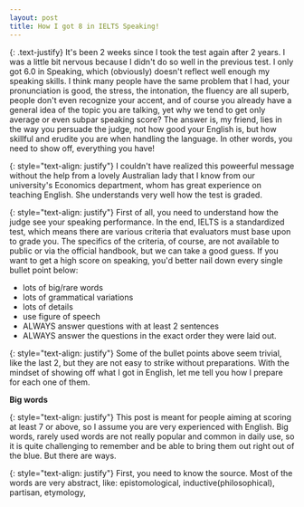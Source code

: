 ```yaml
---
layout: post
title: How I got 8 in IELTS Speaking!
---
```

{: .text-justify}
It's been 2 weeks since I took the test again after 2 years. I was a little bit nervous because I didn't do so well in the previous test. I only got 6.0 in Speaking, which (obviously) doesn't reflect well enough my speaking skills. I think many people have the same problem that I had, your pronunciation is good, the stress, the intonation, the fluency are all superb, people don't even recognize your accent, and of course you already have a general idea of the topic you are talking, yet why we tend to get only average or even subpar speaking score? The answer is, my friend, lies in the way you persuade the judge, not how good your English is, but how skillful and erudite you are when handling the language. In other words, you need to show off, everything you have! 

{: style="text-align: justify"}
I couldn't have realized this poweerful message without the help from a lovely Australian lady that I know from our university's Economics department, whom has great experience on teaching English. She understands very well how the test is graded.

{: style="text-align: justify"}
First of all, you need to understand how the judge see your speaking performance. In the end, IELTS is a standardized test, which means there are various criteria that evaluators must base upon to grade you. The specifics of the criteria, of course, are not available to public or via the official handbook, but we can take a good guess. If you want to get a high score on speaking, you'd better nail down every single bullet point below:
* lots of big/rare words
* lots of grammatical variations
* lots of details
* use figure of speech
* ALWAYS answer questions with at least 2 sentences
* ALWAYS answer the questions in the exact order they were laid out.

{: style="text-align: justify"}
Some of the bullet points above seem trivial, like the last 2, but they are not easy to strike without preparations. With the mindset of showing off what I got in English, let me tell you how I prepare for each one of them.

**Big words**

{: style="text-align: justify"}
This post is meant for people aiming at scoring at least 7 or above, so I assume you are very experienced with English. Big words, rarely used words are not really popular and common in daily use, so it is quite challenging to remember and be able to bring them out right out of the blue. But there are ways.

{: style="text-align: justify"}
First, you need to know the source. Most of the words are very abstract, like: epistomological, inductive(philosophical), partisan, etymology, 

